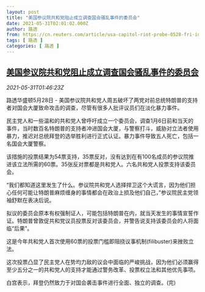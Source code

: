```yaml
---
layout: post
title: "美国参议院共和党阻止成立调查国会骚乱事件的委员会"
date: 2021-05-31T02:01:02.000Z
author: 路透
from: https://cn.reuters.com/article/usa-capitol-riot-probe-0528-fri-idCNKCS2DC043
tags: [ 路透 ]
categories: [ 路透 ]
---
```

<!--1622426462000-->
[美国参议院共和党阻止成立调查国会骚乱事件的委员会](https://cn.reuters.com/article/usa-capitol-riot-probe-0528-fri-idCNKCS2DC043)
------

<div>
<div><i>2021-05-31T01:46:23Z</i></div><p>路透华盛顿5月28日 - 美国参议院共和党人周五破坏了两党对前总统特朗普的支持者对国会大厦致命攻击的调查，尽管有很多人批评议员们在淡化暴力事件。</p><p>民主党人和一些温和的共和党人曾呼吁成立一个委员会，调查1月6日前和当天的事件，当时数百名特朗普的支持者冲进国会大厦，与警察打斗，威胁对立法者使用暴力，推迟对总统拜登的选举胜利进行正式认证。暴力事件导致五人死亡，包括一名国会大厦警察。</p><p>该措施的投票结果为54票支持，35票反对，没有达到在有100名成员的参议院推进该立法所需的60票。35张反对票都是共和党人。六名共和党人投票支持该委员会。</p><p>“我们都知道这里发生了什么。参议院共和党人选择捍卫这个大谎言，因为他们担心任何可能让特朗普麻烦缠身的事情都会在政治上损及他们自己，”参议院民主党领袖舒默在表决后说。</p><p>拟议的委员会原本有权强制证人，可能包括特朗普在内，就当天发生的事情宣誓作证。特朗普曾敦促共和党议员投票反对该委员会，并警告说支持该委员会的人将面临“后果”。</p><p>这是今年共和党人首次使用60票的投票门槛即阻挠议事机制(filibuster)来挫败立法。</p><p>这次投票凸显了民主党人在势均力敌的议会中面临的严峻挑战，因为他们必须赢得至少五分之一的共和党人的支持才能通过警务改革、投票权立法和其他优先事项。</p><p>白宫表示，拜登仍然致力于对国会袭击事件进行全面、独立的调查。(完)</p>
</div>
